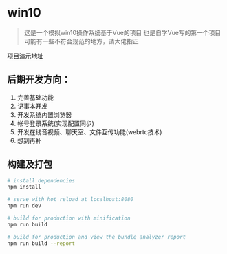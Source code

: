 # win10

> 这是一个模拟win10操作系统基于Vue的项目
> 也是自学Vue写的第一个项目
> 可能有一些不符合规范的地方，请大佬指正

[项目演示地址](https://siman.fun/)

## 后期开发方向：
1. 完善基础功能
1. 记事本开发
1. 开发系统内置浏览器
1. 帐号登录系统(实现配置同步)
1. 开发在线音视频、聊天室、文件互传功能(webrtc技术)
1. 想到再补

## 构建及打包

``` bash
# install dependencies
npm install

# serve with hot reload at localhost:8080
npm run dev

# build for production with minification
npm run build

# build for production and view the bundle analyzer report
npm run build --report
```
